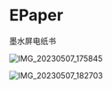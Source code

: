 # EPaper
墨水屏电纸书

![IMG_20230507_175845](https://user-images.githubusercontent.com/23308519/236672046-ff1fbc49-a23b-4e78-973f-f4cda61183f3.jpg)

![IMG_20230507_182703](https://user-images.githubusercontent.com/23308519/236672145-0d07de0d-1b29-4e04-9de7-3e115b2dc58d.jpg)

